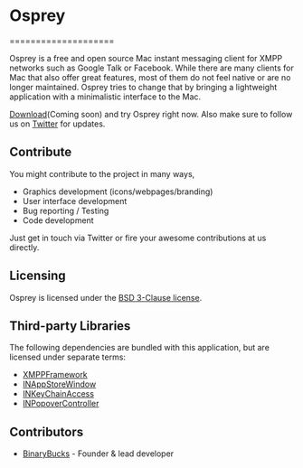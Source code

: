 # Osprey
====================

Osprey is a free and open source Mac instant messaging client for XMPP networks such as Google Talk or Facebook. 
While there are many clients for Mac that also offer great features, most of them do not feel native or are no longer maintained. 
Osprey tries to change that by bringing a lightweight application with a minimalistic interface to the Mac.

[Download](#)(Coming soon) and try Osprey right now.
Also make sure to follow us on [Twitter](https://twitter.com/ospreyapp/) for updates.

## Contribute

You might contribute to the project in many ways, 
* Graphics development (icons/webpages/branding) 
* User interface development
* Bug reporting / Testing
* Code development

Just get in touch via Twitter or fire your awesome contributions at us directly. 

## Licensing

Osprey is licensed under the [BSD 3-Clause license](http://www.opensource.org/licenses/BSD-3-Clause).

## Third-party Libraries

The following dependencies are bundled with this application, but are licensed under separate
terms:

* [XMPPFramework](https://github.com/robbiehanson/XMPPFramework)
* [INAppStoreWindow](https://github.com/indragiek/INAppStoreWindow/)
* [INKeyChainAccess](https://github.com/indragiek/INKeychainAccess)
* [INPopoverController](https://github.com/indragiek/INPopoverController)

## Contributors
* [BinaryBucks](https://twitter.com/binarybucks) - Founder & lead developer
